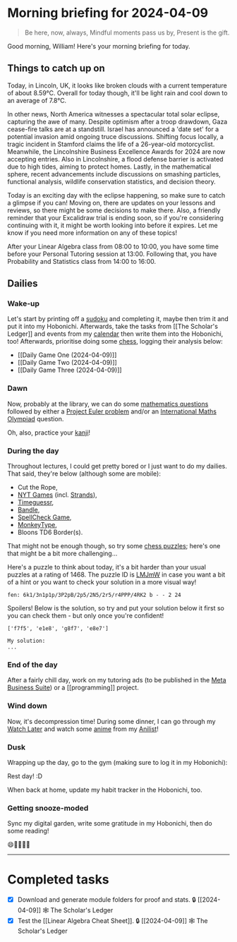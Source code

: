 # Morning briefing for 2024-04-09

> Be here, now, always,
> Mindful moments pass us by,
> Present is the gift.

Good morning, William! Here's your morning briefing for today.

## Things to catch up on

Today, in Lincoln, UK, it looks like broken clouds with a current temperature of about 8.59°C. Overall for today though, it'll be light rain and cool down to an average of 7.8°C.

In other news, North America witnesses a spectacular total solar eclipse, capturing the awe of many. Despite optimism after a troop drawdown, Gaza cease-fire talks are at a standstill. Israel has announced a 'date set' for a potential invasion amid ongoing truce discussions. Shifting focus locally, a tragic incident in Stamford claims the life of a 26-year-old motorcyclist. Meanwhile, the Lincolnshire Business Excellence Awards for 2024 are now accepting entries. Also in Lincolnshire, a flood defense barrier is activated due to high tides, aiming to protect homes. Lastly, in the mathematical sphere, recent advancements include discussions on smashing particles, functional analysis, wildlife conservation statistics, and decision theory.

Today is an exciting day with the eclipse happening, so make sure to catch a glimpse if you can! Moving on, there are updates on your lessons and reviews, so there might be some decisions to make there. Also, a friendly reminder that your Excalidraw trial is ending soon, so if you're considering continuing with it, it might be worth looking into before it expires. Let me know if you need more information on any of these topics!

After your Linear Algebra class from 08:00 to 10:00, you have some time before your Personal Tutoring session at 13:00. Following that, you have Probability and Statistics class from 14:00 to 16:00.

## Dailies

### Wake-up

Let's start by printing off a [sudoku](https://www.dailysudoku.com/sudoku/today.shtml) and completing it, maybe then trim it and put it into my Hobonichi. Afterwards, take the tasks from [[The Scholar's Ledger]] and events from my [calendar](https://calendar.google.com/calendar/u/0/r/week) then write them into the Hobonichi, too! Afterwards, prioritise doing some [chess](https://www.chess.com/play/online), logging their analysis below:

- [[Daily Game One (2024-04-09)]]
- [[Daily Game Two (2024-04-09)]]
- [[Daily Game Three (2024-04-09)]]

### Dawn

Now, probably at the library, we can do some [mathematics questions](数学の独学) followed by either a [Project Euler problem](https://projecteuler.net/archives) and/or an [International Maths Olympiad](obsidian://open?vault=content&file=IMO%20Questions%2Fmds%2Fmds) question.

Oh, also, practice your [kanji](https://www.wanikani.com/dashboard)!

### During the day

Throughout lectures, I could get pretty bored or I just want to do my dailies. That said, they're below (although some are mobile):

- Cut the Rope,
- [NYT Games](https://www.nytimes.com/crosswords) (incl. [Strands](https://www.nytimes.com/games/strands)),
- [Timeguessr](https://www.timeguessr.com),
- [Bandle](https://www.bandle.app),
- [SpellCheck Game](https://spellcheckgame.com),
- [MonkeyType](https://www.monkeytype.com),
- Bloons TD6 Border(s).

That might not be enough though, so try some [chess puzzles](https://www.chess.com/puzzles); here's one that might be a bit more challenging...

Here's a puzzle to think about today, it's a bit harder than your usual puzzles at a rating of 1468. The puzzle ID is [LMJmW](https://lichess.org/training/LMJmW) in case you want a bit of a hint or you want to check your solution in a more visual way!

```chessboard
fen: 6k1/3n1p1p/3P2pB/2p5/2N5/2r5/r4PPP/4RK2 b - - 2 24
```

Spoilers! Below is the solution, so try and put your solution below it first so you can check them - but only once you're confident!

```spoiler-block
['f7f5', 'e1e8', 'g8f7', 'e8e7']
```

```
My solution:
...
```

### End of the day

After a fairly chill day, work on my tutoring ads (to be published in the [Meta Business Suite](https://business.facebook.com/latest/home?business_id=1305042233632955&asset_id=104513289065682)) or a [[programming]] project.

### Wind down

Now, it's decompression time! During some dinner, I can go through my [Watch Later](https://www.youtube.com/playlist?list=WL) and watch some [anime](aniwave.to/home) from my [Anilist](https://anilist.co/user/unkokaeru/animelist)!

### Dusk

Wrapping up the day, go to the gym (making sure to log it in my Hobonichi):

Rest day! :D

When back at home, update my habit tracker in the Hobonichi, too.

### Getting snooze-moded

Sync my digital garden, write some gratitude in my Hobonichi, then do some reading!

😄🌟🎉🍉🌈

---
# Completed tasks

- [x] Download and generate module folders for proof and stats. 🔒 [[2024-04-09]] 🕸️ The Scholar's Ledger
- [x] Test the [[Linear Algebra Cheat Sheet]]. 🔒 [[2024-04-09]] 🕸️ The Scholar's Ledger
